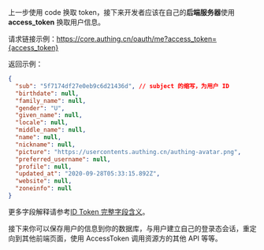 <IntegrationDetailCard title="完成认证">

上一步使用 code 换取 token，接下来开发者应该在自己的**后端服务器**使用 **access_token** 换取用户信息。

<ApiMethodSpec method="get" host="https://core.authing.cn" path="/oauth/me" summary="使用 access_token 换取用户信息">
<template slot="queryParams">
<ApiMethodParam name="access_token" type="string" required description="access_token" />
</template>
<template slot="response">

```json
{
  "sub": "5f7174df27e0eb9c6d21436d", // subject 的缩写，为用户 ID
  "birthdate": null,
  "family_name": null,
  "gender": "U",
  "given_name": null,
  "locale": null,
  "middle_name": null,
  "name": null,
  "nickname": null,
  "picture": "https://usercontents.authing.cn/authing-avatar.png",
  "preferred_username": null,
  "profile": null,
  "updated_at": "2020-09-28T05:33:15.892Z",
  "website": null,
  "zoneinfo": null
}
```

</template>
</ApiMethodSpec>

请求链接示例：https://core.authing.cn/oauth/me?access_token={access_token}

返回示例：

```json
{
  "sub": "5f7174df27e0eb9c6d21436d", // subject 的缩写，为用户 ID
  "birthdate": null,
  "family_name": null,
  "gender": "U",
  "given_name": null,
  "locale": null,
  "middle_name": null,
  "name": null,
  "nickname": null,
  "picture": "https://usercontents.authing.cn/authing-avatar.png",
  "preferred_username": null,
  "profile": null,
  "updated_at": "2020-09-28T05:33:15.892Z",
  "website": null,
  "zoneinfo": null
}
```

更多字段解释请参考[ID Token 完整字段含义](/concepts/id-token.md#id-token-完整字段含义)。

接下来你可以保存用户的信息到你的数据库，与用户建立自己的登录态会话，重定向到其他前端页面，使用 AccessToken 调用资源方的其他 API 等等。

</IntegrationDetailCard>
